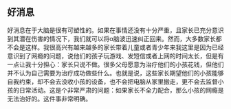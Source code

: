 ## 好消息

好消息在于大脑是很有可塑性的。如果在事情还没有十分严重，且家长已充分意识到其潜在伤害的情况下，我们就可以将α脑波迅速纠正回来。然而，大多数家长都不会是这样。我很高兴有越来越多的家长带着儿童或者青少年来我这里是因为已经意识到了网瘾的问题，说他们的孩子玩游戏、发短信或者上网的时间太长，但是有一点让我十分担心：家长只说不做。很多父母愿意为治疗他们的小孩花钱，但他们并不认为自己需要为治疗成功做些什么。也就是说，这些家长期望他们的小孩能够自我约束，却不会去没收小孩的设备，也不会把电脑从家里搬走，更不会去监督小孩的日常活动。这是个非常严肃的问题：如果家长不全力配合，那么小孩的网瘾是无法治好的。这件事非常明确。